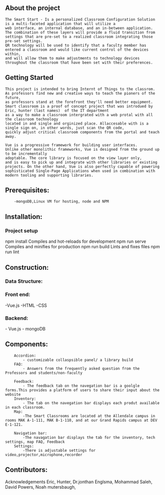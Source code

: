 <h2>About the project</h2>

	The Smart Start - Is a personalized Classroom Configuration Solution is a multi-faceted application that will utilize a 
	web interface, an internal database, and an in-between application. 
	The combination of these layers will provide a fluid transition from settings that are pre-set to a realized classroom integrating those pre-set settings. 
	QR technology will be used to identify that a faculty member has entered a classroom and would like current control of the devices within,
	and will allow them to make adjustments to technology devices throughout the classroom that have been set with their preferences.

<h2>Getting Started</h2>

	This project is intended to bring Internt of Things to the classrom.
	As professors find new and creative ways to teach the pioners of the future, 
	as professors stand at the forefront they'll need better equipment.
	Smart classroom is a proof of concept project that was introdued by Eric, hunter (last names)  of the IT department 
	as a way to make a classroom intergrated with a web protal with all the classroom technology
	located in and single and orginized place. Allaccesable with is a single sign on, in other words, just scan the QR code,
	quickly adjust critical classroom components from the portal and teach away.
	
	Vue is a progressive framework for building user interfaces. 
	Unlike other monolithic frameworks, Vue is designed from the ground up to be incrementally 
	adoptable. The core library is focused on the view layer only,
	and is easy to pick up and integrate with other libraries or existing projects. On the other hand, Vue is also perfectly capable of powering sophisticated Single-Page Applications when used in combination with modern tooling and supporting libraries.
		
	
<h2>Prerequisites:</h2>

		-mongoDB,Linux VM for hosting, node and NPM 
<h2>Installation:</h2>

<h3>	Project setup</h3>
		npm install
		Compiles and hot-reloads for development
		npm run serve
		Compiles and minifies for production
		npm run build
		Lints and fixes files
		npm run lint
<h2>Construction:</h2>
	
<h3>	Data Structure:</h3>
	<h3>	Front end: </h3>
			-Vue.js	
			-HTML
			-CSS
		
<h3>		Backend: </h3>
			- Vue.js	
			- mongoDB
		
<h2>	Components:</h2>
		
		Accordion: 
			- customizable collaspsible panel/ a library build		
		FAQ:
			- Answers from the frequently asked question from the Professors and students/non-faculty
				
		Feedback:
			- The feedback tab on the navegation bar is a goolgle forms.This provides a platform of users to share their input about the website
		Inventory:
			- The tab on the navegation bar displays each produt available in each classroom.
		Map:
			-The Smart Classrooms are located at the Allendale campus in rooms MAK A-1-111, MAK B-1-110, and at our Grand Rapids campus at DEV E-1-121.
	 
		Navigation bar:
			-The navagation bar displays the tab for the inventory, tech settings, map FAQ, Feedback 
		Settings:
			-There is adjustable settings for video,projector,microphone,recorder
			
<h2>Contributors:  </h2>
Acknowledgements
Eric,
Hunter,
Dr.jonthan Englsma, 
Mohammad Saleh,
David Powers,
Noah mutersbaugh,

